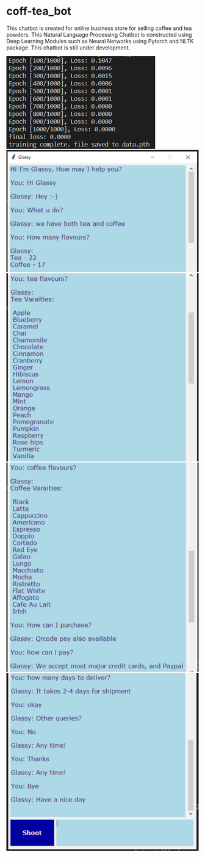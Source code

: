 # coff-tea_bot
This chatbot is created for online business store for selling coffee and tea powders.
This Natural Language Processing Chatbot is constructed using Deep Learning Modules such as Neural Networks using Pytorch and NLTK package.
This chatbot is still under development.

<img src = "/images/train_image.PNG">
<img src = "/images/gui1.PNG">
<img src = "/images/gui2.PNG">
<img src = "/images/gui3.PNG">
<img src = "/images/gui4.PNG">



